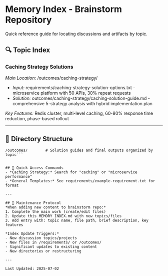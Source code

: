 # Memory Index - Brainstorm Repository

Quick reference guide for locating discussions and artifacts by topic.

## 🔍 Topic Index

### Caching Strategy Solutions
*Main Location:* /outcomes/caching-strategy/
- *Input:* requirements/caching-strategy-solution-options.txt - microservice platform with 50 APIs, 30% repeat requests
- *Solution:* outcomes/caching-strategy/caching-solution-guide.md - comprehensive 5-strategy analysis with hybrid implementation plan

*Key Features:* Redis cluster, multi-level caching, 60-80% response time reduction, phase-based rollout

---

## 📁 Directory Structure

```/requirements/    # Problem statements and initial requirements
/outcomes/        # Solution guides and final outputs organized by topic```


## 🚀 Quick Access Commands
- *Caching Strategy:* Search for "caching" or "microservice performance"
- *General Templates:* See requirements/example-requirement.txt for format

---

## 🔄 Maintenance Protocol
*When adding new content to brainstorm repo:*
1. Complete the main work (create/edit files)
2. Update this MEMORY_INDEX.md with new topics/files
3. Add entry with: topic name, file path, brief description, key features

*Index Update Triggers:*
- New discussion topics/projects
- New files in /requirements/ or /outcomes/
- Significant updates to existing content
- New directories or restructuring

---

Last Updated: 2025-07-02
